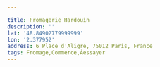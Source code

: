 ```yaml
---

title: Fromagerie Hardouin
description: ''
lat: '48.84902779999999'
lon: '2.377952'
address: 6 Place d'Aligre, 75012 Paris, France
tags: Fromage,Commerce,Àessayer
---
```

